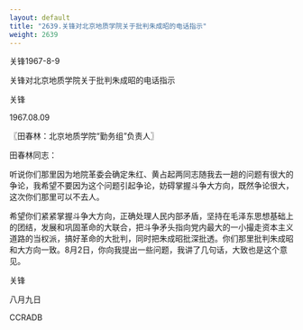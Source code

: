 ```yaml
---
layout: default
title: "2639.关锋对北京地质学院关于批判朱成昭的电话指示"
weight: 2639
---
```


关锋1967-8-9

关锋对北京地质学院关于批判朱成昭的电话指示

关锋

1967.08.09

〖田春林：北京地质学院“勤务组”负责人〗

田春林同志：

听说你们那里因为地院革委会确定朱红、黄占起两同志随我去一趟的问题有很大的争论，我希望不要因为这个问题引起争论，妨碍掌握斗争大方向，既然争论很大，这次你们那里可以不去人。

希望你们紧紧掌握斗争大方向，正确处理人民内部矛盾，坚持在毛泽东思想基础上的团结，发展和巩固革命的大联合，把斗争矛头指向党内最大的一小撮走资本主义道路的当权派，搞好革命的大批判，同时把朱成昭批深批透。你们那里批判朱成昭和大方向一致。8月2日，你向我提出一些问题，我讲了几句话，大致也是这个意见。

关锋

八月九日

CCRADB

